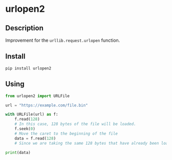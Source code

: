 # urlopen2
## Description
Improvement for the `urllib.request.urlopen` function.

## Install
```shell
pip install urlopen2
```

## Using
```python
from urlopen2 import URLFile

url = "https://example.com/file.bin"

with URLFile(url) as f:
    f.read(128)
    # In this case, 128 bytes of the file will be loaded.
    f.seek(0)
    # Move the caret to the beginning of the file
    data = f.read(128) 
    # Since we are taking the same 128 bytes that have already been loaded, they will be received from the buffer.

print(data)
```